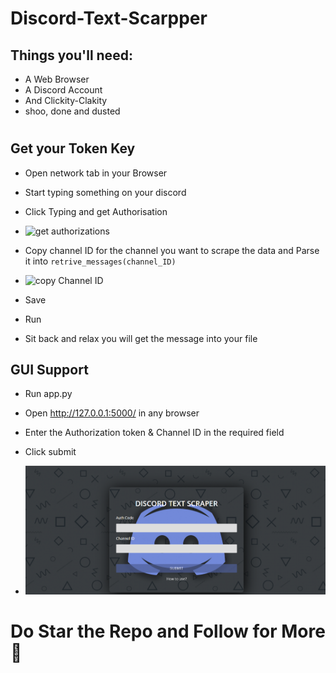 # Discord-Text-Scarpper

## Things you'll need:
- A Web Browser
- A Discord Account
- And Clickity-Clakity 
- shoo, done and dusted

#

## Get your Token Key

- Open network tab in your Browser
- Start typing something on your discord
- Click Typing and get Authorisation 
- <img width="662" alt="get authorizations" src="https://user-images.githubusercontent.com/32642309/121036187-31efff80-c7cc-11eb-96d1-5f3b49b92683.png">

- Copy channel ID for the channel you want to scrape the data and Parse it into `retrive_messages(channel_ID)`

- <img width="299" alt="copy Channel ID" src="https://user-images.githubusercontent.com/32642309/121036327-4df3a100-c7cc-11eb-84c6-bd26cb2f326c.png">

-  Save
-  Run
-  Sit back and relax you will get the message into your file

## GUI Support

- Run app.py

- Open http://127.0.0.1:5000/ in any browser

- Enter the Authorization token & Channel ID in the required field

- Click submit

- <img width="662" alt="get authorizations" src="https://github.com/Ozzey/Discord-Text-Scarpper/blob/master/assets/gui_main.png">


# Do Star the Repo and Follow for More 🤭
